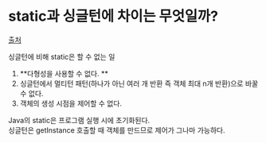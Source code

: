 # static과 싱글턴에 차이는 무엇일까?
[출처](https://100100e.tistory.com/339)  
   
싱글턴에 비해 static은 할 수 없는 일  
    
1. **다형성을 사용할 수 없다. **  
2. 싱글턴에서 멀티턴 패턴(하나가 아닌 여러 개 반환 즉 객체 최대 n개 반환)으로 바꿀 수 없다.  
3.  객체의 생성 시점을 제어할 수 없다.  
  
Java의 static은 프로그램 실행 시에 초기화된다.  
싱글턴은 getInstance 호출할 때 객체를 만드므로 제어가 그나마 가능하다.  
  
